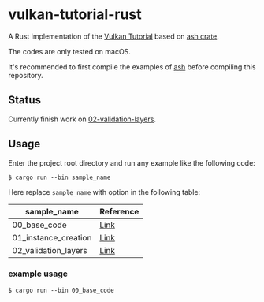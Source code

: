 # vulkan-tutorial-rust

A Rust implementation of the [Vulkan Tutorial](https://vulkan-tutorial.com) based on [ash crate](https://crates.io/crates/ash).

The codes are only tested on macOS.

It's recommended to first compile the examples of [ash](https://github.com/MaikKlein/ash) before compiling this repository.

## Status

Currently finish work on [02-validation-layers](https://vulkan-tutorial.com/Drawing_a_triangle/Setup/Validation_layers).

## Usage

Enter the project root directory and run any example like the following code:

```shell
$ cargo run --bin sample_name
```

Here replace `sample_name` with option in the following table:

| sample_name          | Reference                                                    |
| -------------------- | ------------------------------------------------------------ |
| 00_base_code         | [Link](https://vulkan-tutorial.com/Drawing_a_triangle/Setup/Base_code) |
| 01_instance_creation | [Link](https://vulkan-tutorial.com/Drawing_a_triangle/Setup/Instance) |
| 02_validation_layers | [Link](https://vulkan-tutorial.com/Drawing_a_triangle/Setup/Validation_layers) |

### example usage

```
$ cargo run --bin 00_base_code
```

